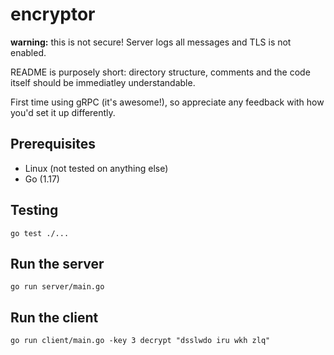 # encryptor

**warning:** this is not secure!  Server logs all messages and TLS is not enabled.

README is purposely short: directory structure, comments and the code itself should be immediatley understandable.

First time using gRPC (it's awesome!), so appreciate any feedback with how you'd set it up differently.

## Prerequisites
- Linux (not tested on anything else)
- Go (1.17)

## Testing
`go test ./...`

## Run the server
`go run server/main.go`

## Run the client
`go run client/main.go -key 3 decrypt "dsslwdo iru wkh zlq"`
